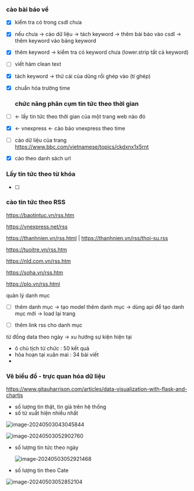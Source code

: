 ### cào bài báo về  

- [x] kiểm tra có trong csdl chưa

- [x] nếu chưa -> cào dữ liệu -> tách keyword -> thêm bài báo vào csdl -> thêm keyword vào bảng keyword

- [x] thêm keyword -> kiểm tra có keyword chưa (lower.strip tất cả keyword) 

- [ ] viết hàm clean text 

- [x] tách keyword -> thử cái của dũng rồi ghép vào (tí ghép)

- [x] chuẩn hóa trường time

  ### chức năng phân cụm tin tức theo thời gian 

- [ ] <- lấy tin tức theo thời gian của một trang web nào đó 

- [x] <- vnexpress  <- cào báo vnexpress theo time 

- [ ] cào dữ liệu của trang https://www.bbc.com/vietnamese/topics/ckdxnx1x5rnt

- [x] cào theo danh sách url 



### Lấy tin tức theo từ khóa

- [ ] 



### cào tin tức theo RSS

https://baotintuc.vn/rss.htm

https://vnexpress.net/rss 

https://thanhnien.vn/rss.html | https://thanhnien.vn/rss/thoi-su.rss

https://tuoitre.vn/rss.htm

https://nld.com.vn/rss.htm

https://soha.vn/rss.htm

https://plo.vn/rss.html



quản lý danh mục

- [ ] thêm danh mục -> tạo model thêm danh mục -> dùng api để tạo danh mục mới -> load lại trang 
- [ ] thêm link rss cho danh mục 



từ đống data theo ngày -> xu hướng sự kiện hiện tại

- ô chủ tịch từ chức : 50 kết quả 
- hỏa hoạn tại xuân mai : 34 bài viết
- 





### Vẽ biểu đồ - trực quan hóa dữ liệu



https://www.gitauharrison.com/articles/data-visualization-with-flask-and-chartjs

- số lượng tin thật, tin giả trên hệ thống
- số từ xuất hiện nhiều nhất

![image-20240503043045844](C:\Users\CHU-TUAN-KIET\AppData\Roaming\Typora\typora-user-images\image-20240503043045844.png)

![image-20240503052902760](C:\Users\CHU-TUAN-KIET\AppData\Roaming\Typora\typora-user-images\image-20240503052902760.png)

- số lượng tin tức theo ngày

  ![image-20240503052921468](C:\Users\CHU-TUAN-KIET\AppData\Roaming\Typora\typora-user-images\image-20240503052921468.png)

- số lượng tin theo Cate

![image-20240503052852104](C:\Users\CHU-TUAN-KIET\AppData\Roaming\Typora\typora-user-images\image-20240503052852104.png)

